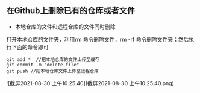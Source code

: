 ## 在Github上删除已有的仓库或者文件

+ 本地仓库的文件和远程仓库的文件同时删除

打开本地仓库的文件夹，利用rm 命令删除文件，rm -rf 命令删除文件夹；然后执行下面的命令即可

```shell
git add *  //把本地仓库的文件上传至缓存
git commit -m "delete file" 
git push //把本地仓库文件上传至远程仓库
```

![截屏2021-08-30 上午10.25.40](截屏2021-08-30 上午10.25.40.png)

